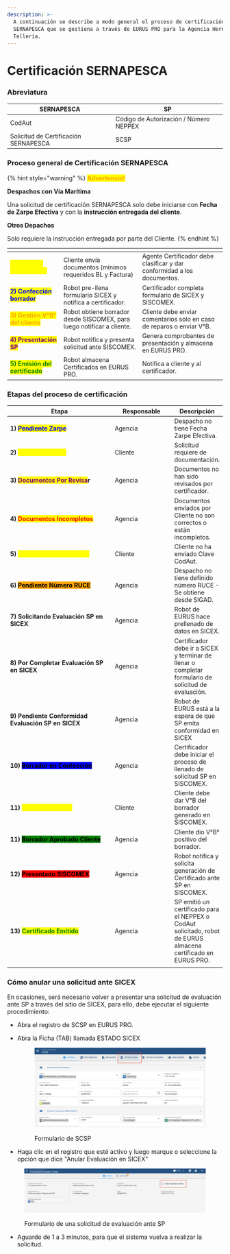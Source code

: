 ```yaml
---
description: >-
  A continuación se describe a modo general el proceso de certificación
  SERNAPESCA que se gestiona a través de EURUS PRO para la Agencia Hernán
  Tellería.
---
```


# Certificación SERNAPESCA



### Abreviatura

| SERNAPESCA                            | SP                                     |
| ------------------------------------- | -------------------------------------- |
| CodAut                                | Código de Autorización / Número NEPPEX |
| Solicitud de Certificación SERNAPESCA | SCSP                                   |

### Proceso general de Certificación SERNAPESCA

{% hint style="warning" %}
<mark style="color:orange;">**Advertencia!**</mark>

**Despachos con Vía Marítima**

Una solicitud de certificación SERNAPESCA solo debe iniciarse con **Fecha de Zarpe Efectiva** y con la **instrucción entregada del cliente**.

**Otros Depachos**

Solo requiere la instrucción entregada por parte del Cliente.
{% endhint %}



<table data-view="cards"><thead><tr><th></th><th></th><th></th></tr></thead><tbody><tr><td><mark style="color:yellow;"><strong>1) Revisión documentos</strong></mark></td><td>Cliente envía documentos (mínimos requeridos BL y Factura)</td><td>Agente Certificador debe clasificar y dar conformidad a los documentos.</td></tr><tr><td><mark style="color:blue;"><strong>2) Confección borrador</strong></mark></td><td>Robot pre-llena formulario SICEX y notifica a certificador.</td><td>Certificador completa formulario de SICEX y SISCOMEX.</td></tr><tr><td><mark style="color:orange;"><strong>3) Gestión V°B° del cliente</strong></mark></td><td>Robot obtiene borrador desde SISCOMEX, para luego notificar a cliente.</td><td>Cliente debe enviar comentarios solo en caso de reparos o enviar V°B.</td></tr><tr><td><mark style="color:purple;"><strong>4) Presentación SP</strong></mark></td><td>Robot notifica y presenta solicitud ante SISCOMEX.</td><td>Genera comprobantes de presentación y almacena en EURUS PRO.</td></tr><tr><td><mark style="color:green;"><strong>5) Emisión del certificado</strong></mark></td><td>Robot almacena Certificados en EURUS PRO.</td><td>Notifica a cliente y al certificador.</td></tr></tbody></table>

### Etapas del proceso de certificación



<table><thead><tr><th width="278.3333333333333">Etapa</th><th width="138">Responsable</th><th>Descripción</th></tr></thead><tbody><tr><td><strong>1) </strong><mark style="color:blue;"><strong>Pendiente Zarpe</strong></mark></td><td>Agencia</td><td>Despacho no tiene Fecha Zarpe Efectiva.</td></tr><tr><td><strong>2) </strong><mark style="color:yellow;"><strong>Sin Documentos</strong></mark></td><td>Cliente</td><td>Solicitud requiere de documentación.</td></tr><tr><td><strong>3) </strong><mark style="color:purple;"><strong>Documentos Por Revisa</strong></mark><strong>r</strong></td><td>Agencia</td><td>Documentos no han sido revisados por certificador.</td></tr><tr><td><strong>4) </strong><mark style="color:red;"><strong>Documentos Incompletos</strong></mark></td><td>Agencia</td><td>Documentos enviados por Cliente no son correctos o están incompletos.</td></tr><tr><td><strong>5) </strong><mark style="color:yellow;"><strong>Pendiente Clave CodAut</strong></mark></td><td>Cliente</td><td>Cliente no ha enviado Clave CodAut.</td></tr><tr><td><strong>6) </strong><mark style="background-color:orange;"><strong>Pendiente Número RUCE</strong></mark></td><td>Agencia</td><td>Despacho no tiene definido número RUCE - Se obtiene desde SIGAD.</td></tr><tr><td><strong>7) Solicitando Evaluación SP en SICEX</strong></td><td>Agencia</td><td>Robot de EURUS hace prellenado de datos en SICEX.</td></tr><tr><td><strong>8) Por Completar Evaluación SP en SICEX</strong></td><td>Agencia</td><td>Certificador debe ir a SICEX y terminar de llenar o completar formulario de solicitud de evaluación.</td></tr><tr><td><strong>9) Pendiente Conformidad Evaluación SP en SICEX</strong></td><td>Agencia</td><td>Robot de EURUS está a la espera de que SP emita conformidad en SICEX</td></tr><tr><td><strong>10) </strong><mark style="background-color:blue;"><strong>Borrador en Confección</strong></mark></td><td>Agencia</td><td>Certificador debe iniciar el proceso de llenado de solicitud SP en SISCOMEX.</td></tr><tr><td><strong>11) </strong><mark style="color:yellow;"><strong>Borrador en V°B°</strong></mark></td><td>Cliente</td><td>Cliente debe dar V°B del borrador generado en SISCOMEX.</td></tr><tr><td><strong>11) </strong><mark style="background-color:green;"><strong>Borrador Aprobado Cliente</strong></mark></td><td>Agencia</td><td>Cliente dio V°B° positivo del borrador.</td></tr><tr><td><strong>12) </strong><mark style="background-color:red;"><strong>Presentado SISCOMEX</strong></mark></td><td>Agencia</td><td>Robot notifica y solicita generación de Certificado ante SP en SISCOMEX.</td></tr><tr><td><strong>13) </strong><mark style="color:green;"><strong>Certificado Emitido</strong></mark></td><td>Agencia</td><td>SP emitió un certificado para el NEPPEX o CodAut solicitado, robot de EURUS almacena certificado en EURUS PRO.</td></tr><tr><td></td><td></td><td></td></tr></tbody></table>



### Cómo anular una solicitud ante SICEX

En ocasiones, será necesario volver a presentar una solicitud de evaluación ante SP a través del sitio de SICEX, para ello, debe ejecutar el siguiente procedimiento:

* Abra el registro de SCSP en EURUS PRO.
*   Abra la Ficha (TAB) llamada ESTADO SICEX&#x20;

    <figure><img src="../.gitbook/assets/image (2).png" alt=""><figcaption><p>Formulario de SCSP</p></figcaption></figure>
* Haga clic en el registro que esté activo y luego marque o seleccione la opción que dice "Anular Evaluación en SICEX"

<figure><img src="../.gitbook/assets/image (3).png" alt=""><figcaption><p>Formulario de una solicitud de evaluación ante SP</p></figcaption></figure>

* Aguarde de 1 a 3 minutos, para que el sistema vuelva a realizar la solicitud.
